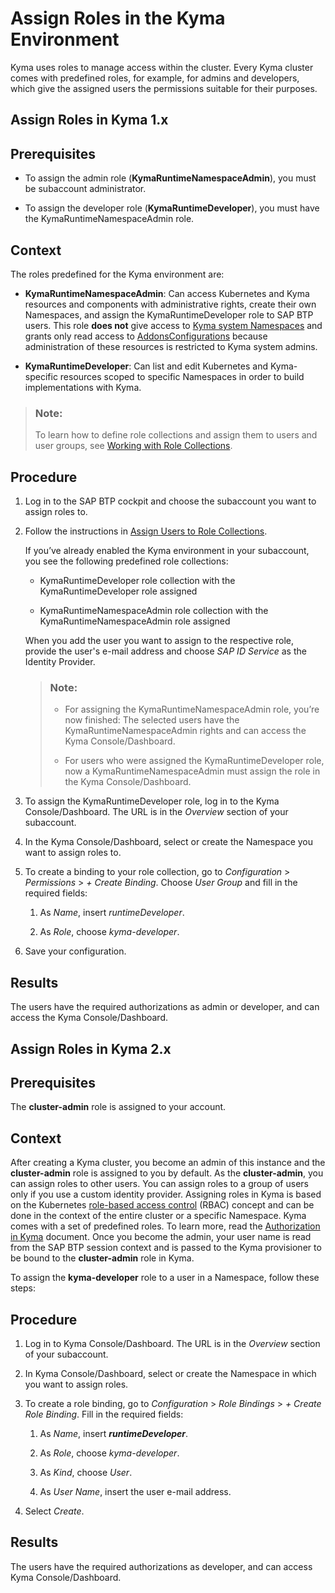 <!-- loio148ae38b7d6f4e61bbb696bbfb3996b2 -->

# Assign Roles in the Kyma Environment

Kyma uses roles to manage access within the cluster. Every Kyma cluster comes with predefined roles, for example, for admins and developers, which give the assigned users the permissions suitable for their purposes.

 <a name="task_pyf_bv2_hsb"/>

<!-- task\_pyf\_bv2\_hsb -->

## Assign Roles in Kyma 1.x



<a name="task_pyf_bv2_hsb__prereq_mx3_tyv_pqb"/>

## Prerequisites

-   To assign the admin role \(**KymaRuntimeNamespaceAdmin**\), you must be subaccount administrator.

-   To assign the developer role \(**KymaRuntimeDeveloper**\), you must have the KymaRuntimeNamespaceAdmin role.




<a name="task_pyf_bv2_hsb__context_alm_yx2_hsb"/>

## Context

The roles predefined for the Kyma environment are:

-   **KymaRuntimeNamespaceAdmin**: Can access Kubernetes and Kyma resources and components with administrative rights, create their own Namespaces, and assign the KymaRuntimeDeveloper role to SAP BTP users. This role **does not** give access to [Kyma system Namespaces](https://github.com/kyma-project/kyma/blob/release-1.25/resources/permission-controller/values.yaml) and grants only read access to [AddonsConfigurations](https://kyma-project-old.netlify.app/docs/components/helm-broker/#custom-resource-addons-configuration) because administration of these resources is restricted to Kyma system admins.

-   **KymaRuntimeDeveloper**: Can list and edit Kubernetes and Kyma-specific resources scoped to specific Namespaces in order to build implementations with Kyma.


> ### Note:  
> To learn how to define role collections and assign them to users and user groups, see [Working with Role Collections](working-with-role-collections-393ea0b.md).



<a name="task_pyf_bv2_hsb__steps_sql_ryv_pqb"/>

## Procedure

1.  Log in to the SAP BTP cockpit and choose the subaccount you want to assign roles to.

2.  Follow the instructions in [Assign Users to Role Collections](assign-users-to-role-collections-c576676.md).

    If you’ve already enabled the Kyma environment in your subaccount, you see the following predefined role collections:

    -   KymaRuntimeDeveloper role collection with the KymaRuntimeDeveloper role assigned

    -   KymaRuntimeNamespaceAdmin role collection with the KymaRuntimeNamespaceAdmin role assigned


    When you add the user you want to assign to the respective role, provide the user's e-mail address and choose *SAP ID Service* as the Identity Provider.

    > ### Note:  
    > -   For assigning the KymaRuntimeNamespaceAdmin role, you’re now finished: The selected users have the KymaRuntimeNamespaceAdmin rights and can access the Kyma Console/Dashboard.
    > 
    > -   For users who were assigned the KymaRuntimeDeveloper role, now a KymaRuntimeNamespaceAdmin must assign the role in the Kyma Console/Dashboard.

3.  To assign the KymaRuntimeDeveloper role, log in to the Kyma Console/Dashboard. The URL is in the *Overview* section of your subaccount.

4.  In the Kyma Console/Dashboard, select or create the Namespace you want to assign roles to.

5.  To create a binding to your role collection, go to *Configuration* \> *Permissions* \> *+ Create Binding*. Choose *User Group* and fill in the required fields:

    1.  As *Name*, insert *runtimeDeveloper*.

    2.  As *Role*, choose *kyma-developer*.


6.  Save your configuration.




<a name="task_pyf_bv2_hsb__result_qgx_51w_pqb"/>

## Results

The users have the required authorizations as admin or developer, and can access the Kyma Console/Dashboard.

 <a name="task_dg1_x52_hsb"/>

<!-- task\_dg1\_x52\_hsb -->

## Assign Roles in Kyma 2.x



<a name="task_dg1_x52_hsb__prereq_ehs_rvh_nsb"/>

## Prerequisites

The **cluster-admin** role is assigned to your account.



<a name="task_dg1_x52_hsb__context_lrm_lv2_hsb"/>

## Context

After creating a Kyma cluster, you become an admin of this instance and the **cluster-admin** role is assigned to you by default. As the **cluster-admin**, you can assign roles to other users. You can assign roles to a group of users only if you use a custom identity provider. Assigning roles in Kyma is based on the Kubernetes [role-based access control](https://kubernetes.io/docs/reference/access-authn-authz/rbac/) \(RBAC\) concept and can be done in the context of the entire cluster or a specific Namespace. Kyma comes with a set of predefined roles. To learn more, read the [Authorization in Kyma](https://kyma-project.io/docs/kyma/latest/04-operation-guides/security/sec-02-authorization-in-kyma/) document. Once you become the admin, your user name is read from the SAP BTP session context and is passed to the Kyma provisioner to be bound to the **cluster-admin** role in Kyma.

To assign the **kyma-developer** role to a user in a Namespace, follow these steps:



<a name="task_dg1_x52_hsb__steps_bvs_hv2_hsb"/>

## Procedure

1.  Log in to Kyma Console/Dashboard. The URL is in the *Overview* section of your subaccount.

2.  In Kyma Console/Dashboard, select or create the Namespace in which you want to assign roles.

3.  To create a role binding, go to *Configuration* \> *Role Bindings* \> *+ Create Role Binding*. Fill in the required fields:

    1.  As *Name*, insert ***runtimeDeveloper***.

    2.  As *Role*, choose *kyma-developer*.

    3.  As *Kind*, choose *User*.

    4.  As *User Name*, insert the user e-mail address.


4.  Select *Create*.




<a name="task_dg1_x52_hsb__result_bx4_2v2_hsb"/>

## Results

The users have the required authorizations as developer, and can access Kyma Console/Dashboard.

